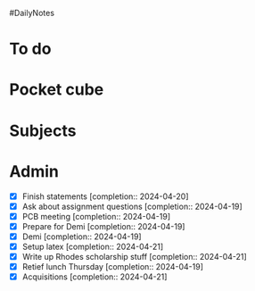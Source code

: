 #DailyNotes
# To do

# Pocket cube

# Subjects

# Admin
- [x] Finish statements  [completion:: 2024-04-20]
- [x] Ask about assignment questions  [completion:: 2024-04-19]
- [x] PCB meeting  [completion:: 2024-04-19]
- [x] Prepare for Demi  [completion:: 2024-04-19]
- [x] Demi  [completion:: 2024-04-19]
- [x] Setup latex  [completion:: 2024-04-21]
- [x] Write up Rhodes scholarship stuff  [completion:: 2024-04-21]
- [x] Retief lunch Thursday  [completion:: 2024-04-19]
- [x] Acquisitions  [completion:: 2024-04-21]